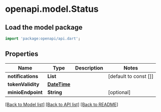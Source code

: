 # openapi.model.Status

## Load the model package
```dart
import 'package:openapi/api.dart';
```

## Properties
Name | Type | Description | Notes
------------ | ------------- | ------------- | -------------
**notifications** | **List<String>** |  | [default to const []]
**tokenValidity** | [**DateTime**](DateTime.md) |  | 
**minioEndpoint** | **String** |  | [optional] 

[[Back to Model list]](../README.md#documentation-for-models) [[Back to API list]](../README.md#documentation-for-api-endpoints) [[Back to README]](../README.md)



